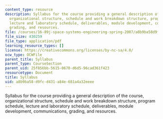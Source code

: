 ```yaml
---
content_type: resource
description: Syllabus for the course providing a general description of the course,
  organizational structure, schedule and work breakdown structure, program schedule,
  lecture and laboratory schedule, deliverables, module development, communications,
  grading, and resources.
file: /courses/16-89j-space-systems-engineering-spring-2007/a8b9ba58d9fcd431a84e681a4a32eeee_syllabus.pdf
file_size: 430259
file_type: application/pdf
learning_resource_types: []
license: https://creativecommons.org/licenses/by-nc-sa/4.0/
ocw_type: OCWFile
parent_title: Syllabus
parent_type: CourseSection
parent_uid: 25f856bb-5615-0670-d6d5-96cad361f423
resourcetype: Document
title: Syllabus
uid: a8b9ba58-d9fc-d431-a84e-681a4a32eeee
---
```

Syllabus for the course providing a general description of the course, organizational structure, schedule and work breakdown structure, program schedule, lecture and laboratory schedule, deliverables, module development, communications, grading, and resources.